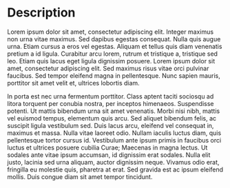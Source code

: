 # Description

Lorem ipsum dolor sit amet, consectetur adipiscing elit. Integer maximus non urna vitae maximus. Sed dapibus egestas consequat. Nulla quis augue urna. Etiam cursus a eros vel egestas. Aliquam et tellus quis diam venenatis pretium a id ligula. Curabitur arcu lorem, rutrum et tristique a, tristique sed leo. Etiam quis lacus eget ligula dignissim posuere. Lorem ipsum dolor sit amet, consectetur adipiscing elit. Sed maximus risus vitae orci pulvinar faucibus. Sed tempor eleifend magna in pellentesque. Nunc sapien mauris, porttitor sit amet velit et, ultrices lobortis diam.

In porta est nec urna fermentum porttitor. Class aptent taciti sociosqu ad litora torquent per conubia nostra, per inceptos himenaeos. Suspendisse potenti. Ut mattis bibendum urna sit amet venenatis. Morbi nisi nibh, mattis vel euismod tempus, elementum quis arcu. Sed aliquet bibendum felis, ac suscipit ligula vestibulum sed. Duis lacus arcu, eleifend vel consequat in, maximus et massa. Nulla vitae laoreet odio. Nullam iaculis luctus diam, quis pellentesque tortor cursus id. Vestibulum ante ipsum primis in faucibus orci luctus et ultrices posuere cubilia Curae; Maecenas in magna lectus. Ut sodales ante vitae ipsum accumsan, id dignissim erat sodales. Nulla elit justo, lacinia sed urna aliquam, auctor dignissim neque. Vivamus odio erat, fringilla eu molestie quis, pharetra at erat. Sed gravida est ac ipsum eleifend mollis. Duis congue diam sit amet tempor tincidunt.